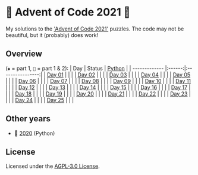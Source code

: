 # 🎄 Advent of Code 2021 🎄
My solutions to the ['Advent of Code 2021'](https://adventofcode.com/2021/) puzzles. The code may not be beautiful, but it (probably) does work!

## Overview

(`✱` = part 1, `🌟` = part 1 & 2):
| Day           | Status | [Python](python) |
| ------------- |:------:|:----------------:|
| [Day 01][d01] |  |  |
| [Day 02][d02] |  |  |
| [Day 03][d03] |  |  |
| [Day 04][d04] |  |  |
| [Day 05][d05] |  |  |
| [Day 06][d06] |  |  |
| [Day 07][d07] |  |  |
| [Day 08][d08] |  |  |
| [Day 09][d09] |  |  |
| [Day 10][d10] |  |  |
| [Day 11][d11] |  |  |
| [Day 12][d12] |  |  |
| [Day 13][d13] |  |  |
| [Day 14][d14] |  |  |
| [Day 15][d15] |  |  |
| [Day 16][d16] |  |  |
| [Day 17][d17] |  |  |
| [Day 18][d18] |  |  |
| [Day 19][d19] |  |  |
| [Day 20][d20] |  |  |
| [Day 21][d21] |  |  |
| [Day 22][d22] |  |  |
| [Day 23][d23] |  |  |
| [Day 24][d24] |  |  |
| [Day 25][d25] |  |  |

## Other years

- 🎄 [2020](https://github.com/NesjaCode/advent-of-code-2020) (Python)

## License

Licensed under the [AGPL-3.0 License](LICENSE).

[d01]: https://adventofcode.com/2021/day/1
[d02]: https://adventofcode.com/2021/day/2
[d03]: https://adventofcode.com/2021/day/3
[d04]: https://adventofcode.com/2021/day/4
[d05]: https://adventofcode.com/2021/day/5
[d06]: https://adventofcode.com/2021/day/6
[d07]: https://adventofcode.com/2021/day/7
[d08]: https://adventofcode.com/2021/day/8
[d09]: https://adventofcode.com/2021/day/9
[d10]: https://adventofcode.com/2021/day/10
[d11]: https://adventofcode.com/2021/day/11
[d12]: https://adventofcode.com/2021/day/12
[d13]: https://adventofcode.com/2021/day/13
[d14]: https://adventofcode.com/2021/day/14
[d15]: https://adventofcode.com/2021/day/15
[d16]: https://adventofcode.com/2021/day/16
[d17]: https://adventofcode.com/2021/day/17
[d18]: https://adventofcode.com/2021/day/18
[d19]: https://adventofcode.com/2021/day/19
[d20]: https://adventofcode.com/2021/day/20
[d21]: https://adventofcode.com/2021/day/21
[d22]: https://adventofcode.com/2021/day/22
[d23]: https://adventofcode.com/2021/day/23
[d24]: https://adventofcode.com/2021/day/24
[d25]: https://adventofcode.com/2021/day/25
